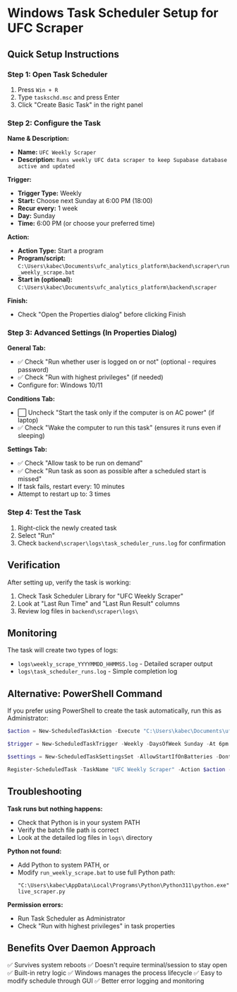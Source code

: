 # Windows Task Scheduler Setup for UFC Scraper

## Quick Setup Instructions

### Step 1: Open Task Scheduler
1. Press `Win + R`
2. Type `taskschd.msc` and press Enter
3. Click "Create Basic Task" in the right panel

### Step 2: Configure the Task

**Name & Description:**
- **Name:** `UFC Weekly Scraper`
- **Description:** `Runs weekly UFC data scraper to keep Supabase database active and updated`

**Trigger:**
- **Trigger Type:** Weekly
- **Start:** Choose next Sunday at 6:00 PM (18:00)
- **Recur every:** 1 week
- **Day:** Sunday
- **Time:** 6:00 PM (or choose your preferred time)

**Action:**
- **Action Type:** Start a program
- **Program/script:** `C:\Users\kabec\Documents\ufc_analytics_platform\backend\scraper\run_weekly_scrape.bat`
- **Start in (optional):** `C:\Users\kabec\Documents\ufc_analytics_platform\backend\scraper`

**Finish:**
- Check "Open the Properties dialog" before clicking Finish

### Step 3: Advanced Settings (In Properties Dialog)

**General Tab:**
- ✅ Check "Run whether user is logged on or not" (optional - requires password)
- ✅ Check "Run with highest privileges" (if needed)
- Configure for: Windows 10/11

**Conditions Tab:**
- ⬜ Uncheck "Start the task only if the computer is on AC power" (if laptop)
- ✅ Check "Wake the computer to run this task" (ensures it runs even if sleeping)

**Settings Tab:**
- ✅ Check "Allow task to be run on demand"
- ✅ Check "Run task as soon as possible after a scheduled start is missed"
- If task fails, restart every: 10 minutes
- Attempt to restart up to: 3 times

### Step 4: Test the Task

1. Right-click the newly created task
2. Select "Run"
3. Check `backend\scraper\logs\task_scheduler_runs.log` for confirmation

## Verification

After setting up, verify the task is working:

1. Check Task Scheduler Library for "UFC Weekly Scraper"
2. Look at "Last Run Time" and "Last Run Result" columns
3. Review log files in `backend\scraper\logs\`

## Monitoring

The task will create two types of logs:
- `logs\weekly_scrape_YYYYMMDD_HHMMSS.log` - Detailed scraper output
- `logs\task_scheduler_runs.log` - Simple completion log

## Alternative: PowerShell Command

If you prefer using PowerShell to create the task automatically, run this as Administrator:

```powershell
$action = New-ScheduledTaskAction -Execute "C:\Users\kabec\Documents\ufc_analytics_platform\backend\scraper\run_weekly_scrape.bat" -WorkingDirectory "C:\Users\kabec\Documents\ufc_analytics_platform\backend\scraper"

$trigger = New-ScheduledTaskTrigger -Weekly -DaysOfWeek Sunday -At 6pm

$settings = New-ScheduledTaskSettingsSet -AllowStartIfOnBatteries -DontStopIfGoingOnBatteries -WakeToRun -StartWhenAvailable

Register-ScheduledTask -TaskName "UFC Weekly Scraper" -Action $action -Trigger $trigger -Settings $settings -Description "Runs weekly UFC data scraper to keep Supabase database active and updated"
```

## Troubleshooting

**Task runs but nothing happens:**
- Check that Python is in your system PATH
- Verify the batch file path is correct
- Look at the detailed log files in `logs\` directory

**Python not found:**
- Add Python to system PATH, or
- Modify `run_weekly_scrape.bat` to use full Python path:
  ```batch
  "C:\Users\kabec\AppData\Local\Programs\Python\Python311\python.exe" live_scraper.py
  ```

**Permission errors:**
- Run Task Scheduler as Administrator
- Check "Run with highest privileges" in task properties

## Benefits Over Daemon Approach

✅ Survives system reboots
✅ Doesn't require terminal/session to stay open
✅ Built-in retry logic
✅ Windows manages the process lifecycle
✅ Easy to modify schedule through GUI
✅ Better error logging and monitoring
